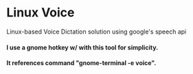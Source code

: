 # Linux Voice
Linux-based Voice Dictation solution using google's speech api

#### I use a gnome hotkey w/ with this tool for simplicity.
#### It references command "gnome-terminal -e voice".
